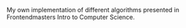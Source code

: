 My own implementation of different algorithms presented in Frontendmasters Intro to Computer Science.
